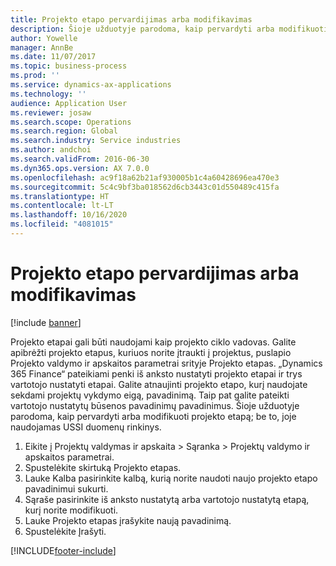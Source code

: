 ```yaml
---
title: Projekto etapo pervardijimas arba modifikavimas
description: Šioje užduotyje parodoma, kaip pervardyti arba modifikuoti projekto etapą.
author: Yowelle
manager: AnnBe
ms.date: 11/07/2017
ms.topic: business-process
ms.prod: ''
ms.service: dynamics-ax-applications
ms.technology: ''
audience: Application User
ms.reviewer: josaw
ms.search.scope: Operations
ms.search.region: Global
ms.search.industry: Service industries
ms.author: andchoi
ms.search.validFrom: 2016-06-30
ms.dyn365.ops.version: AX 7.0.0
ms.openlocfilehash: ac9f18a62b21af930005b1c4a60428696ea470e3
ms.sourcegitcommit: 5c4c9bf3ba018562d6cb3443c01d550489c415fa
ms.translationtype: HT
ms.contentlocale: lt-LT
ms.lasthandoff: 10/16/2020
ms.locfileid: "4081015"
---
```

# <a name="rename-or-modify-a-project-stage"></a>Projekto etapo pervardijimas arba modifikavimas

[!include [banner](../../includes/banner.md)]

Projekto etapai gali būti naudojami kaip projekto ciklo vadovas. Galite apibrėžti projekto etapus, kuriuos norite įtraukti į projektus, puslapio Projekto valdymo ir apskaitos parametrai srityje Projekto etapas. „Dynamics 365 Finance“ pateikiami penki iš anksto nustatyti projekto etapai ir trys vartotojo nustatyti etapai. Galite atnaujinti projekto etapo, kurį naudojate sekdami projektų vykdymo eigą, pavadinimą. Taip pat galite pateikti vartotojo nustatytų būsenos pavadinimų pavadinimus. Šioje užduotyje parodoma, kaip pervardyti arba modifikuoti projekto etapą; be to, joje naudojamas USSI duomenų rinkinys.

1. Eikite į Projektų valdymas ir apskaita > Sąranka > Projektų valdymo ir apskaitos parametrai.
2. Spustelėkite skirtuką Projekto etapas.
3. Lauke Kalba pasirinkite kalbą, kurią norite naudoti naujo projekto etapo pavadinimui sukurti.
4. Sąraše pasirinkite iš anksto nustatytą arba vartotojo nustatytą etapą, kurį norite modifikuoti. 
5. Lauke Projekto etapas įrašykite naują pavadinimą.
6. Spustelėkite Įrašyti.


[!INCLUDE[footer-include](../../includes/footer-banner.md)]